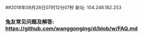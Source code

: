 ##2018年09月28日07时12分07秒 新址: 104.248.182.253
### 兔友常见问题及解答: https://github.com/wanggonging/d/blob/w/FAQ.md
